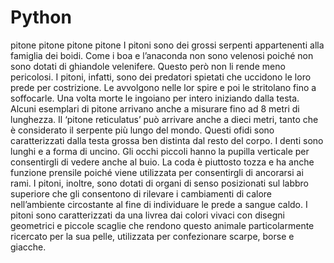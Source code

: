 # Python
pitone pitone pitone pitone 
I pitoni sono dei grossi serpenti appartenenti alla famiglia dei boidi.
Come i boa e l’anaconda non sono velenosi poiché non sono dotati di ghiandole velenifere. Questo però non li rende meno pericolosi. 
I pitoni, infatti, sono dei predatori spietati che uccidono le loro prede per costrizione. Le avvolgono nelle lor spire e poi le stritolano fino a soffocarle. 
Una volta morte le ingoiano per intero iniziando dalla testa. Alcuni esemplari di pitone arrivano anche a misurare fino ad 8 metri di lunghezza. 
Il ‘pitone reticulatus’ può arrivare anche a dieci metri, tanto che è considerato il serpente più lungo del mondo. 
Questi ofidi sono caratterizzati dalla testa grossa ben distinta dal resto del corpo. I denti sono lunghi e a forma di uncino. Gli occhi piccoli hanno la pupilla verticale per consentirgli di vedere anche al buio. 
La coda è piuttosto tozza e ha anche funzione prensile poiché viene utilizzata per consentirgli di ancorarsi ai rami. 
I pitoni, inoltre, sono dotati di organi di senso posizionati sul labbro superiore che gli consentono di rilevare i cambiamenti di calore nell’ambiente circostante al fine di individuare le prede a sangue caldo. 
I pitoni sono caratterizzati da una livrea dai colori vivaci con disegni geometrici e piccole scaglie che rendono questo animale particolarmente ricercato per la sua pelle, utilizzata per confezionare scarpe, borse e giacche.
